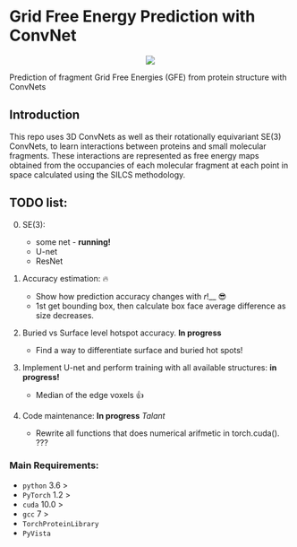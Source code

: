 
# Grid Free Energy Prediction with ConvNet 

<p align="center">
  <img src="figs/1ycr_orig.gif">
</p>

Prediction of fragment Grid Free Energies (GFE) from protein structure with ConvNets

## Introduction

This repo uses 3D ConvNets as well as their rotationally equivariant SE(3) ConvNets, to learn interactions between
proteins and small molecular fragments. These interactions are represented as free energy maps obtained from the occupancies
of each molecular fragment at each point in space calculated using the SILCS methodology.


## TODO list:

0. SE(3):
    * some net - __running!__
    * U-net
    * ResNet


1. Accuracy estimation: :fire:
    * Show how prediction accuracy changes with $r$!__ :sunglasses:  
    * 1st get bounding box, then calculate box face average difference as size decreases.
    
3. Buried vs Surface level hotspot accuracy. __In progress__
   * Find a way to differentiate surface and buried hot spots!
   

4. Implement U-net and perform training with all available structures: __in progress!__ 
    * Median of the edge voxels :thumbsup:
   

5. Code maintenance:  __In progress__ *Talant*
   * Rewrite all functions that does numerical arifmetic in torch.cuda(). ???

     


### Main Requirements:
- `python`  3.6 >
- `PyTorch` 1.2 >  
- `cuda`  10.0 > 
- `gcc` 7 >  
- `TorchProteinLibrary`
- `PyVista` 
